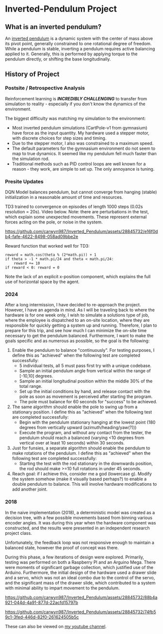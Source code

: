 # Inverted-Pendulum Project



## What is an inverted pendulum?
An [inverted pendulum](https://en.wikipedia.org/wiki/Inverted_pendulum) is a dynamic system with the center of mass above its pivot point, generally constrained to one rotational degree of freedom. While a pendulum is stable, inverting a pendulum requires active balancing applied to it. Generally, this is performed by applying torque to the pendulum directly, or shifting the base longitudinally.

## History of Project

### Postsite / Retrospective Analysis

Reinforcement learning is ***INCREDIBLY CHALLENGING*** to transfer from simulation to reality - especially if you don't know the dynamics of the environment. 

The biggest difficulty was matching my simulation to the environment:
 - Most inverted pendulum simulations (CartPole-v1 from gymnasium) have force as the input quantity. My hardware used a stepper motor, with discrete choices for step sizes and timing. 
 - Due to the stepper motor, I also was constrained to a maximum speed.
 - The default parameters for the gymnasium environment do not seem to map to true dynamics. It seemed like my pendulum fell much faster than the simulation  rod.
 - Traditional methods such as PID control loops are well known for a reason - they work, are simple to set up. The only annoyance is tuning.

### Presite Updates

DQN Model balances pendulum, but cannot converge from hanging (stable) initialization in a reasonable amount of time and resources.

TD3 trained to convergence on episodes of length 1000 steps (0.02s resolution = 20s). Video below. Note: there are perturbations in the test, which explain some unexpected movements. These represent external forces acting on the pole, or noise in the system.

https://github.com/carwyn987/Inverted_Pendulum/assets/28845732/e16f0db4-fafe-4622-8498-058ad09bbe2e

Reward function that worked well for TD3:
```
reward = math.cos(theta % (2*math.pi)) + 1
if theta > -1 * math.pi/24 and theta < math.pi/24:
    reward += 10
if reward < 0: reward = 0
```
Note the lack of an explicit x-position component, which explains the full use of horizontal space by the agent.

### 2024

After a long intermission, I have decided to re-approach the project. However, I have an agenda in mind. As I will be traveling back to where the hardware is for one week only, I wish to simulate a solutions type of job, where the employee is dispatched to an on-site location, where they are responsible for quickly getting a system up and running. Therefore, I plan to prepare for this trip, and see how much I can minimize the on-site time necessary to get the pendulum balanced. Furthermore, I want to make the goals specific and as numerous as possible, so the goal is the following:

1. Enable the pendulum to balance "continuously". For testing purposes, I define this as "achieved" when the following test are completed successfully:
   - 5 individual tests, all 5 must pass first try with a unique codebase.
   - Sample an initial pendulum angle from vertical within the range of [-10,10] degrees.
   - Sample an initial longitudinal position within the middle 30% of the total range.
   - Set up the initial conditions by hand, and release contact with the pole as soon as movement is perceived after starting the program.
   - The pole must balance for 60 seconds for "success" to be achieved.
2. The same algorithm should enable the pole to swing up from a stationary position. I define this as "achieved" when the following test are completed successfully:
   - Begin with the pendulum stationary hanging at the lowest point (180 degrees from vertically upward (azimuth/heading/yaw(?)))
   - Execute the program, and without any contact from the tester, the pendulum should reach a balanced (varying <10 degrees from vertical over at least 10 seconds) within 30 seconds.
3. Just for funsies, a separate algorithm should enable the pendulum to make rotations of the pendulum. I define this as "achieved" when the following test are completed successfully:
   - Starting the test with the rod stationary in the downwards position, the rod should make >=10 full rotations in under 45 seconds.
4. Reach goal: if I achieve this, consider me a god (lowercase g). Modify the system somehow (make it visually based perhaps?) to enable a double pendulum to balance. This will involve hardware modifications to add another joint.

### 2018

In the naive implementation (2018), a deterministic model was created as a decision tree, with a few possible movements based from binning various encoder angles. It was during this year when the hardware component was constructed, and the results were presented in an independent research project class.

Unfortunately, the feedback loop was not responsive enough to maintain a balanced state, however the proof of concept was there.

During this phase, a few iterations of design were explored. Primarily, testing was performed on both a Raspberry PI and an Arguino Mega. There were moments of significant garbage collection, which justified use of the Arduino. Furthermore, the initial design of the hardware used a drawer slide and a servo, which was not an ideal combo due to the control of the servo, and the significant mass of the drawer slide, which contributed to a system with minimal ability to impart movement to the pendulum.


https://github.com/carwyn987/Inverted_Pendulum/assets/28845732/88b4a921-044d-4a91-877d-22acfd15797b

https://github.com/carwyn987/Inverted_Pendulum/assets/28845732/74fb59c1-3fed-446d-82f0-261624505b5c

These can also be viewed on [my youtube channel](https://www.youtube.com/channel/UCNOUx60VSDCHhShPJUi3yFg).

